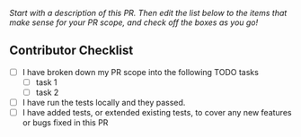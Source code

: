 *Start with a description of this PR. Then edit the list below to the items that make sense for your PR scope, and check off the boxes as you go!*

## Contributor Checklist

- [ ] I have broken down my PR scope into the following TODO tasks
   -  [ ] task 1
   -  [ ] task 2
- [ ] I have run the tests locally and they passed.
- [ ] I have added tests, or extended existing tests, to cover any new features or bugs fixed in this PR
